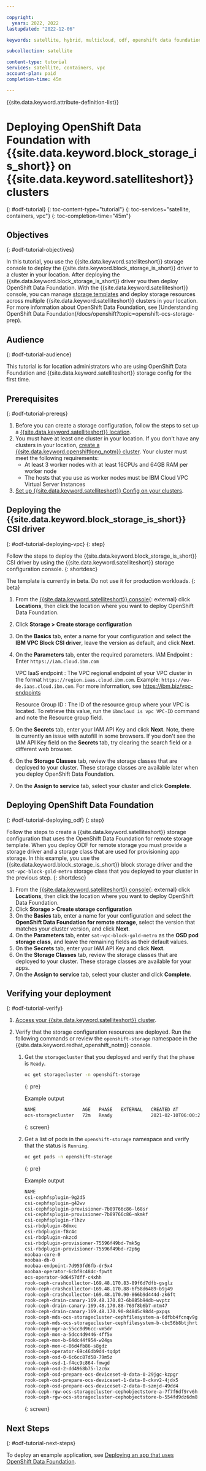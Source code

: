 ```yaml
---

copyright:
  years: 2022, 2022
lastupdated: "2022-12-06"

keywords: satellite, hybrid, multicloud, odf, openshift data foundation

subcollection: satellite

content-type: tutorial
services: satellite, containers, vpc
account-plan: paid
completion-time: 45m

---
```


{{site.data.keyword.attribute-definition-list}}


# Deploying OpenShift Data Foundation with {{site.data.keyword.block_storage_is_short}} on {{site.data.keyword.satelliteshort}} clusters 
{: #odf-tutorial}
{: toc-content-type="tutorial"}
{: toc-services="satellite, containers, vpc"}
{: toc-completion-time="45m"}

## Objectives
{: #odf-tutorial-objectives}

In this tutorial, you use the {{site.data.keyword.satelliteshort}} storage console to deploy the {{site.data.keyword.block_storage_is_short}} driver to a cluster in your location. After deploying the {{site.data.keyword.block_storage_is_short}} driver you then deploy OpenShift Data Foundation. With the {{site.data.keyword.satelliteshort}} console, you can manage [storage templates](/docs/satellite?topic=satellite-sat-storage-template-ov) and deploy storage resources across multiple {{site.data.keyword.satelliteshort}} clusters in your location. For more information about OpenShift Data Foundation, see [Understanding OpenShift Data Foundation(/docs/openshift?topic=openshift-ocs-storage-prep). 


## Audience
{: #odf-tutorial-audience}

This tutorial is for location administrators who are using OpenShift Data Foundation and {{site.data.keyword.satelliteshort}} storage config for the first time.

## Prerequisites
{: #odf-tutorial-prereqs}

1. Before you can create a storage configuration, follow the steps to set up a [{{site.data.keyword.satelliteshort}} location](/docs/satellite?topic=satellite-locations).
1. You must have at least one cluster in your location. If you don't have any clusters in your location, [create a {{site.data.keyword.openshiftlong_notm}} cluster](/docs/openshift?topic=openshift-satellite-clusters). Your cluster must meet the following requirements:
    * At least 3 worker nodes with at least 16CPUs and 64GB RAM per worker node
    * The hosts that you use as worker nodes must be IBM Cloud VPC Virtual Server Instances
1. [Set up {{site.data.keyword.satelliteshort}} Config on your clusters](/docs/satellite?topic=satellite-satcon-manage-direct-upload).


## Deploying the {{site.data.keyword.block_storage_is_short}} CSI driver
{: #odf-tutorial-deploying-vpc}
{: step}

Follow the steps to deploy the {{site.data.keyword.block_storage_is_short}} CSI driver by using the {{site.data.keyword.satelliteshort}} storage configuration console.
{: shortdesc}

The template is currently in beta. Do not use it for production workloads. 
{: beta}

1. From the [{{site.data.keyword.satelliteshort}} console](https://cloud.ibm.com/satellite/locations){: external} click **Locations**, then click the location where you want to deploy OpenShift Data Foundation.
1. Click **Storage > Create storage configuration** 
1. On the **Basics** tab, enter a name for your configuration and select the **IBM VPC Block CSI driver**, leave the version as default, and click **Next**.
1. On the **Parameters** tab, enter the required parameters. 
    IAM Endpoint
    :   Enter `https://iam.cloud.ibm.com`

    VPC IaaS endpoint
    :   The VPC regional endpoint of your VPC cluster in the format `https://region.iaas.cloud.ibm.com`. Example: `https://eu-de.iaas.cloud.ibm.com`. For more information, see https://ibm.biz/vpc-endpoints

    Resource Group ID
    :   The ID of the resource group where your VPC is located. To retrieve this value, run the `ibmcloud is vpc VPC-ID` command and note the Resource group field.
1. On the **Secrets** tab, enter your IAM API Key and click **Next**. Note, there is currently an issue with autofill in some browsers. If you don't see the IAM API Key field on the **Secrets** tab, try clearing the search field or a different web browser. 
1. On the **Storage Classes** tab, review the storage classes that are deployed to your cluster. These storage classes are available later when you deploy OpenShift Data Foundation. 
1. On the **Assign to service** tab, select your cluster and click **Complete**. 

## Deploying OpenShift Data Foundation
{: #odf-tutorial-deploying_odf}
{: step}

Follow the steps to create a {{site.data.keyword.satelliteshort}} storage configuration that uses the OpenShift Data Foundation for remote storage template. When you deploy ODF for remote storage you must provide a storage driver and a storage class that are used for provisioning app storage. In this example, you use the {{site.data.keyword.block_storage_is_short}} block storage driver and the `sat-vpc-block-gold-metro` storage class that you deployed to your cluster in the previous step.
{: shortdesc}

1. From the [{{site.data.keyword.satelliteshort}} console](https://cloud.ibm.com/satellite/locations){: external} click **Locations**, then click the location where you want to deploy OpenShift Data Foundation.
1. Click **Storage > Create storage configuration** 
1. On the **Basics** tab, enter a name for your configuration and select the **OpenShift Data Foundation for remote storage**, select the version that matches your cluster version, and click **Next**.
1. On the **Parameters** tab, enter `sat-vpc-block-gold-metro` as the **OSD pod storage class**, and leave the remaining fields as their default values.
1. On the **Secrets** tab, enter your IAM API Key and click **Next**.
1. On the **Storage Classes** tab, review the storage classes that are deployed to your cluster. These storage classes are available for your apps.
1. On the **Assign to service** tab, select your cluster and click **Complete**. 

## Verifying your deployment
{: #odf-tutorial-verify}

1. [Access your {{site.data.keyword.satelliteshort}} cluster](/docs/openshift?topic=openshift-access_cluster#access_cluster_sat).

1. Verify that the storage configuration resources are deployed. Run the following commands or review the `openshift-storage` namespace in the {{site.data.keyword.redhat_openshift_notm}} console.

    1. Get the `storagecluster` that you deployed and verify that the phase is `Ready`.
        ```sh
        oc get storagecluster -n openshift-storage
        ```
        {: pre}

        Example output
        ```sh
        NAME                 AGE   PHASE   EXTERNAL   CREATED AT             VERSION
        ocs-storagecluster   72m   Ready              2021-02-10T06:00:20Z   4.6.0
        ```
        {: screen}

    1. Get a list of pods in the `openshift-storage` namespace and verify that the status is `Running`.
        ```sh
        oc get pods -n openshift-storage
        ```
        {: pre}

        Example output
        ```sh
        NAME                                                              READY   STATUS      RESTARTS   AGE
        csi-cephfsplugin-9g2d5                                            3/3     Running     0          8m11s
        csi-cephfsplugin-g42wv                                            3/3     Running     0          8m11s
        csi-cephfsplugin-provisioner-7b89766c86-l68sr                     5/5     Running     0          8m10s
        csi-cephfsplugin-provisioner-7b89766c86-nkmkf                     5/5     Running     0          8m10s
        csi-cephfsplugin-rlhzv                                            3/3     Running     0          8m11s
        csi-rbdplugin-8dmxc                                               3/3     Running     0          8m12s
        csi-rbdplugin-f8c4c                                               3/3     Running     0          8m12s
        csi-rbdplugin-nkzcd                                               3/3     Running     0          8m12s
        csi-rbdplugin-provisioner-75596f49bd-7mk5g                        5/5     Running     0          8m12s
        csi-rbdplugin-provisioner-75596f49bd-r2p6g                        5/5     Running     0          8m12s
        noobaa-core-0                                                     1/1     Running     0          4m37s
        noobaa-db-0                                                       1/1     Running     0          4m37s
        noobaa-endpoint-7d959fd6fb-dr5x4                                  1/1     Running     0          2m27s
        noobaa-operator-6cbf8c484c-fpwtt                                  1/1     Running     0          9m41s
        ocs-operator-9d6457dff-c4xhh                                      1/1     Running     0          9m42s
        rook-ceph-crashcollector-169.48.170.83-89f6d7dfb-gsglz            1/1     Running     0          5m38s
        rook-ceph-crashcollector-169.48.170.88-6f58d6489-b9j49            1/1     Running     0          5m29s
        rook-ceph-crashcollector-169.48.170.90-866b9d444d-zk6ft           1/1     Running     0          5m15s
        rook-ceph-drain-canary-169.48.170.83-6b885b94db-wvptz             1/1     Running     0          4m41s
        rook-ceph-drain-canary-169.48.170.88-769f8b6b7-mtm47              1/1     Running     0          4m39s
        rook-ceph-drain-canary-169.48.170.90-84845c98d4-pxpqs             1/1     Running     0          4m40s
        rook-ceph-mds-ocs-storagecluster-cephfilesystem-a-6dfbb4fcnqv9g   1/1     Running     0          4m16s
        rook-ceph-mds-ocs-storagecluster-cephfilesystem-b-cbc56b8btjhrt   1/1     Running     0          4m15s
        rook-ceph-mgr-a-55cc8d96cc-vm5dr                                  1/1     Running     0          4m55s
        rook-ceph-mon-a-5dcc4d9446-4ff5x                                  1/1     Running     0          5m38s
        rook-ceph-mon-b-64dc44f954-w24gs                                  1/1     Running     0          5m30s
        rook-ceph-mon-c-86d4fb86-s8gdz                                    1/1     Running     0          5m15s
        rook-ceph-operator-69c46db9d4-tqdpt                               1/1     Running     0          9m42s
        rook-ceph-osd-0-6c6cc87d58-79m5z                                  1/1     Running     0          4m42s
        rook-ceph-osd-1-f4cc9c864-fmwgd                                   1/1     Running     0          4m41s
        rook-ceph-osd-2-dd4968b75-lzc6x                                   1/1     Running     0          4m40s
        rook-ceph-osd-prepare-ocs-deviceset-0-data-0-29jgc-kzpgr          0/1     Completed   0          4m51s
        rook-ceph-osd-prepare-ocs-deviceset-1-data-0-ckvv2-4jdx5          0/1     Completed   0          4m50s
        rook-ceph-osd-prepare-ocs-deviceset-2-data-0-szmjd-49dd4          0/1     Completed   0          4m50s
        rook-ceph-rgw-ocs-storagecluster-cephobjectstore-a-7f7f6df9rv6h   1/1     Running     0          3m44s
        rook-ceph-rgw-ocs-storagecluster-cephobjectstore-b-554fd9dz6dm8   1/1     Running     0          3m41s
        ```
        {: screen}

## Next Steps
{: #odf-tutorial-next-steps}

To deploy an example application, see [Deploying an app that uses OpenShift Data Foundation](/docs/satellite?topic=satellite-config-storage-odf-remote#sat-storage-odf-remote-deploy). 

    




